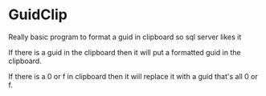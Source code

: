 GuidClip
========

Really basic program to format a guid in clipboard so sql server likes it

If there is a guid in the clipboard then it will put a formatted guid in the clipboard.

If there is a 0 or f in clipboard then it will replace it with a guid that's all 0 or f.
